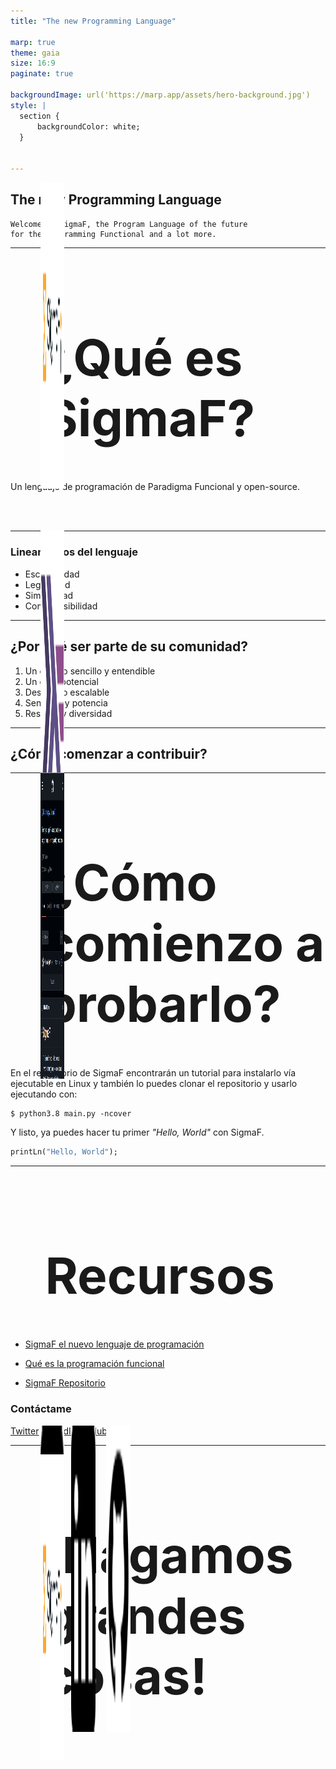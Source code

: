 ```yaml
---
title: "The new Programming Language"

marp: true
theme: gaia
size: 16:9
paginate: true

backgroundImage: url('https://marp.app/assets/hero-background.jpg')
style: |
  section {
      backgroundColor: white;
  }


---
```


<style>
h1,h2,h3{
  transition: 1s;
}
h1:hover, h2:hover, h3:hover{
  color:#55a1f3;
  margin-left: 5%;
}
</style>



<style scoped>
img[src*="sigmaf"] {
  padding-top: 10px;
  margin-left: 20%
}
section {
  padding-top: 15px;
}
</style>



![bg right:33% saturate:1.8](untils/code_sigmaf.png)

![](untils/sigma%20original%20reescaled%20png.png)

## The new Programming Language


```plane-text
Welcome to SigmaF, the Program Language of the future
for the Programming Functional and a lot more.
```

---
<style scoped>
img[src*="python"]{
  padding-top: 10px;
  margin-left: 24%
}
img[src*="arrow"]{
  padding-top: 10px;
  margin-left: 40%
}
img[src*="haskell"]{
  padding-top: 10px;
  margin-left: 57%
}
img{
  width: 12%;
  transition: 1s;
  position:fixed;
}
img[src*="python"]:hover, img[src*="haskell"]:hover{
  width: 15%;
}
img[src*="arrow"]:hover{
  margin-left: 43%;
}
</style>

# ¿Qué es SigmaF?


Un lenguaje de programación de Paradigma Funcional y open-source.

</br>
</br>


![](untils/icons8-python-96.png) ![](untils/icons8-right-arrow-100.png) ![](untils/icons8-haskell-96.png)

---

### Lineamentos del lenguaje

- Escalabilidad
- Legibilidad
- Simplicidad
- Comprensibilidad

---

## ¿Por qué ser parte de su comunidad?

1. Un codigo sencillo y entendible
2. Un gran potencial
3. Desarrollo escalable
4. Sencilles y potencia
5. Respeto y diversidad

---

## ¿Cómo comenzar a contribuir?
<style scoped>
section{
  display: inline-block;
}
img[src*="link"]{
  padding-top: 10px;
  margin-left: 30%
}
img[src*="git"]{
  padding-top: 10px;
  margin-left: 60%
}
img{
  height: 490px;
  margin: auto 3%;
  position: fixed;
  transition: 1s;
}
img:hover{
  height: 530px;
}
</style>

![](untils/twitter-white-profil.png) ![](untils/linkedin-profil.png) ![](untils/github-profil.png)

---

# ¿Cómo comienzo a probarlo?

En el repositorio de SigmaF encontrarán un tutorial para instalarlo vía ejecutable en Linux y también lo puedes clonar el repositorio y usarlo ejecutando con:

``` shell
$ python3.8 main.py -ncover
```

Y listo, ya puedes hacer tu primer _"Hello, World"_ con SigmaF.

```Haskell
printLn("Hello, World");
```

---




# Recursos
- [SigmaF el nuevo lenguaje de programación](https://www.linkedin.com/pulse/sigmaf-el-nuevo-lenguaje-de-programaci%C3%B3n-fabi%C3%A1n-vega-alcota/)

- [Qué es la programación funcional](https://www.linkedin.com/pulse/qu%C3%A9-es-la-programaci%C3%B3n-funcional-fabi%C3%A1n-vega-alcota/)

- [SigmaF Repositorio](https://github.com/FabianVegaA/sigmaF)


<style scoped>
img{
  margin-left: 5%;
  width: 4%;
}
img[src*="twitter"]{
  margin-left: 0%;
}
img[src*="github"]{
  width: 5%;
}
</style>
### Contáctame
![](untils/icons8-twitter-48.png) [Twitter](https://twitter.com/fabianmativeal)  ![](untils/icons8-linkedin-48.png) [LinkedIn](https://www.linkedin.com/in/fabi%C3%A1n-vega-alcota/)![](untils/icons8-github-48.png) [GitHub]() 

---

<style scoped>
img[src*="sigma"] {
  width: 50%;
  margin-left: 20%;
  transition:1s;
  position: fixed;
}
section {
  padding-top: 15%;
}
h1 {
  font-size: 80px;
  margin-left: 11%;
  margin-top: 25%;
}
img[src*="sigma"]:hover {
  width: 60%;
  margin-left: 16%;
}
</style>
![](untils/sigma%20original%20reescaled%20png.png)
# ¡Hagamos grandes cosas!

